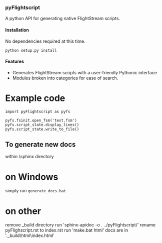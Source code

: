 ### pyFlightscript

A python API for generating native FlightStream scripts.

#### Installation

No dependencies required at this time.

`python setup.py install`

#### Features

- Generates FlightStream scripts with a user-friendly Pythonic interface
- Modules broken into categories for ease of search.

# Example code

```
import pyFlightscript as pyfs

pyfs.fsinit.open_fsm('test.fsm')
pyfs.script_state.display_lines()
pyfs.script_state.write_to_file()
```

## To generate new docs

within \sphinx directory

# on Windows

simply run `generate_docs.bat`

# on other

remove \_build directory
run 'sphinx-apidoc -o . ../pyFlightscript/'
rename pyFlighscript.rst to index.rst
run 'make.bat html'
docs are in '.\_build\html\index.html'
